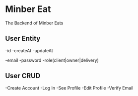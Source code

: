 # Minber Eat

The Backend of Minber Eats

## User Entity

-id
-createAt
-updateAt

-email
-password
-role(client|owner|delivery)

## User CRUD

-Create Account
-Log In
-See Profile
-Edit Profile
-Verify Email

